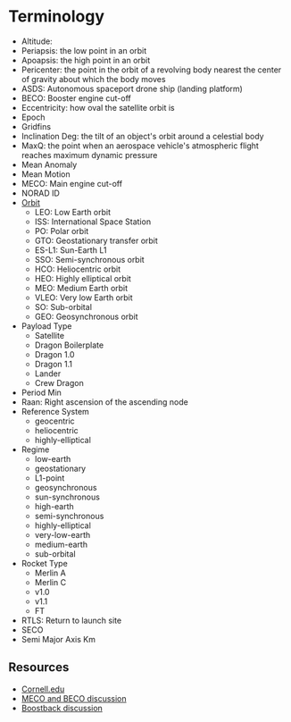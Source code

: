 # Terminology

* Altitude:
* Periapsis: the low point in an orbit
* Apoapsis: the high point in an orbit
* Pericenter: the point in the orbit of a revolving body nearest the center of gravity about which the body moves
* ASDS: Autonomous spaceport drone ship (landing platform)
* BECO: Booster engine cut-off
* Eccentricity: how oval the satellite orbit is
* Epoch
* Gridfins
* Inclination Deg: the tilt of an object's orbit around a celestial body
* MaxQ: the point when an aerospace vehicle's atmospheric flight reaches maximum dynamic pressure
* Mean Anomaly
* Mean Motion
* MECO: Main engine cut-off
* NORAD ID
* [Orbit](https://en.wikipedia.org/wiki/Geocentric_orbit)
  * LEO: Low Earth orbit
  * ISS: International Space Station
  * PO: Polar orbit
  * GTO: Geostationary transfer orbit
  * ES-L1: Sun-Earth L1
  * SSO: Semi-synchronous orbit
  * HCO: Heliocentric orbit
  * HEO: Highly elliptical orbit
  * MEO: Medium Earth orbit
  * VLEO: Very low Earth orbit
  * SO: Sub-orbital
  * GEO: Geosynchronous orbit
* Payload Type
  * Satellite
  * Dragon Boilerplate
  * Dragon 1.0
  * Dragon 1.1
  * Lander
  * Crew Dragon
* Period Min
* Raan: Right ascension of the ascending node
* Reference System
  * geocentric
  * heliocentric
  * highly-elliptical
* Regime
  * low-earth
  * geostationary
  * L1-point
  * geosynchronous
  * sun-synchronous
  * high-earth
  * semi-synchronous
  * highly-elliptical
  * very-low-earth
  * medium-earth
  * sub-orbital
* Rocket Type
  * Merlin A
  * Merlin C
  * v1.0
  * v1.1
  * FT
* RTLS: Return to launch site
* SECO
* Semi Major Axis Km

## Resources

* [Cornell.edu](https://www.classe.cornell.edu/~seb/celestia/orbital-parameters.html)
* [MECO and BECO discussion](https://www.reddit.com/r/spacex/comments/bcdss4/some_meco_and_beco_speeds/)
* [Boostback discussion](https://www.reddit.com/r/spaceflight/comments/4tp3ak/respacex_how_does_the_boostback_maneuver_work/)

